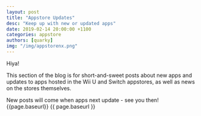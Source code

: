 ```yaml
---
layout: post
title: "Appstore Updates"
desc: "Keep up with new or updated apps"
date: 2019-02-14 20:00:00 +1100
categories: appstore
authors: [quarky]
img: "/img/appstorenx.png"
---
```

Hiya!

This section of the blog is for short-and-sweet posts about new apps and updates to apps hosted in the Wii U and Switch appstores, as well as news on the stores themselves.

New posts will come when apps next update - see you then! {{page.baseurl}} {{ page.baseurl }}
